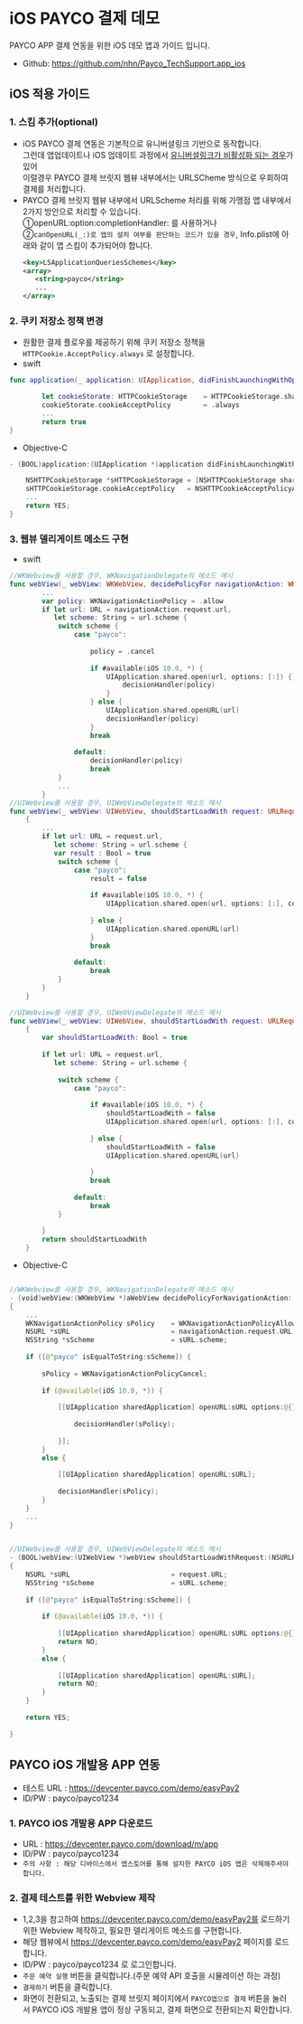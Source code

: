 # iOS PAYCO 결제 데모

PAYCO APP 결제 연동을 위한 iOS 데모 앱과 가이드 입니다.
* Github: https://github.com/nhn/Payco_TechSupport.app_ios

## iOS 적용 가이드

### 1. 스킴 추가(optional)
* iOS PAYCO 결제 연동은 기본적으로 유니버셜링크 기반으로 동작합니다.  
  그런데 앱업데이트나 iOS 업데이트 과정에서 [유니버셜링크가 비활성화 되는 경우](https://openradar.appspot.com/4999496467480576)가 있어  
  이럴경우 PAYCO 결제 브릿지 웹뷰 내부에서는 URLSCheme 방식으로 우회하여 결제를 처리합니다.  
* PAYCO 결제 브릿지 웹뷰 내부에서 URLScheme 처리를 위해 가맹점 앱 내부에서 2가지 방안으로 처리할 수 있습니다.  
  ①openURL:option:completionHandler: 를 사용하거나  
  ②`canOpenURL(_:)로 앱의 설치 여부를 판단하는 코드가 있을 경우`, Info.plist에 아래와 같이 앱 스킴이 추가되어야 합니다.  
     ```xml
    <key>LSApplicationQueriesSchemes</key>
    <array>
        <string>payco</string>
        ...
    </array>
    ```
### 2. 쿠키 저장소 정책 변경
* 원활한 결제 플로우를 제공하기 위해 쿠키 저장소 정책을 `HTTPCookie.AcceptPolicy.always` 로 설정합니다.
* swift
```swift
func application(_ application: UIApplication, didFinishLaunchingWithOptions launchOptions: [UIApplication.LaunchOptionsKey: Any]?) -> Bool {

        let cookieStorate: HTTPCookieStorage    = HTTPCookieStorage.shared
        cookieStorate.cookieAcceptPolicy        = .always
        ...
        return true
}
```
* Objective-C
```swift
- (BOOL)application:(UIApplication *)application didFinishLaunchingWithOptions:(NSDictionary *)launchOptions {

    NSHTTPCookieStorage *sHTTPCookieStorage = [NSHTTPCookieStorage sharedHTTPCookieStorage];
    sHTTPCookieStorage.cookieAcceptPolicy   = NSHTTPCookieAcceptPolicyAlways;
    ...
    return YES;
}
```

### 3. 웹뷰 델리게이트 메소드 구현

* swift

```swift
//WKWebview를 사용할 경우, WKNavigationDelegate의 메소드 예시
func webView(_ webView: WKWebView, decidePolicyFor navigationAction: WKNavigationAction, decisionHandler: @escaping (WKNavigationActionPolicy) -> Void) {
        ...
        var policy: WKNavigationActionPolicy = .allow
        if let url: URL = navigationAction.request.url,
           let scheme: String = url.scheme {
            switch scheme {
                case "payco":
                    
                    policy = .cancel
                    
                    if #available(iOS 10.0, *) {
                        UIApplication.shared.open(url, options: [:]) { (success) in
                            decisionHandler(policy)
                        }
                    } else {
                        UIApplication.shared.openURL(url)
                        decisionHandler(policy)
                    }
                    break
                
                default:
                    decisionHandler(policy)
                    break
            }
            ...
        }
//UIWebview를 사용할 경우, UIWebViewDelegate의 메소드 예시        
func webView(_ webView: UIWebView, shouldStartLoadWith request: URLRequest, navigationType: UIWebView.NavigationType) -> Bool
    {
        ...
        if let url: URL = request.url,
           let scheme: String = url.scheme {
           var result : Bool = true
            switch scheme {
                case "payco":
                    result = false
                    
                    if #available(iOS 10.0, *) {
                        UIApplication.shared.open(url, options: [:], completionHandler: nil)
                        
                    } else {
                        UIApplication.shared.openURL(url)
                    }
                    break
                
                default:
                    break
            }
        }
    }        

//UIWebview를 사용할 경우, UIWebViewDelegate의 메소드 예시
func webView(_ webView: UIWebView, shouldStartLoadWith request: URLRequest, navigationType: UIWebView.NavigationType) -> Bool
    {
        var shouldStartLoadWith: Bool = true
        
        if let url: URL = request.url,
           let scheme: String = url.scheme {
            
            switch scheme {
                case "payco":
                    
                    if #available(iOS 10.0, *) {
                        shouldStartLoadWith = false
                        UIApplication.shared.open(url, options: [:], completionHandler: nil)
                        
                    } else {
                        shouldStartLoadWith = false
                        UIApplication.shared.openURL(url)
                        
                    }
                    break
                
                default:
                    break
            }
            
        }
        return shouldStartLoadWith
    }
```


* Objective-C

```swift

//WKWebview를 사용할 경우, WKNavigationDelegate의 메소드 예시
- (void)webView:(WKWebView *)aWebView decidePolicyForNavigationAction:(WKNavigationAction *)navigationAction decisionHandler:(void (^)(WKNavigationActionPolicy))decisionHandler
{
    ...
    WKNavigationActionPolicy sPolicy    = WKNavigationActionPolicyAllow;
    NSURL *sURL                         = navigationAction.request.URL;
    NSString *sScheme                   = sURL.scheme;
    
    if ([@"payco" isEqualToString:sScheme]) {
        
        sPolicy = WKNavigationActionPolicyCancel;
        
        if (@available(iOS 10.0, *)) {
            
            [[UIApplication sharedApplication] openURL:sURL options:@{} completionHandler:^(BOOL sSuccess) {
                
                decisionHandler(sPolicy);
                
            }];
        }
        else {
            
            [[UIApplication sharedApplication] openURL:sURL];
            
            decisionHandler(sPolicy);
        }
    }
    ...
}


//UIWebview를 사용할 경우, UIWebViewDelegate의 메소드 예시
- (BOOL)webView:(UIWebView *)webView shouldStartLoadWithRequest:(NSURLRequest *)request navigationType:(UIWebViewNavigationType)navigationType
{
    NSURL *sURL                         = request.URL;
    NSString *sScheme                   = sURL.scheme;
    
    if ([@"payco" isEqualToString:sScheme]) {
        
        if (@available(iOS 10.0, *)) {
            
            [[UIApplication sharedApplication] openURL:sURL options:@{} completionHandler:^(BOOL sSuccess) {}];
            return NO;
        }
        else {
            
            [[UIApplication sharedApplication] openURL:sURL];
            return NO;
        }
    }
    
    return YES;
    
}
```

## PAYCO iOS 개발용 APP 연동 

* 테스트 URL : https://devcenter.payco.com/demo/easyPay2 
* ID/PW : payco/payco1234

### 1. PAYCO iOS 개발용 APP 다운로드

* URL : https://devcenter.payco.com/download/m/app
* ID/PW : payco/payco1234
* `주의 사항 : 해당 디바이스에서 앱스토어를 통해 설치한 PAYCO iOS 앱은 삭제해주셔야 합니다.` 

### 2. 결제 테스트를 위한 Webview 제작

* 1,2,3을 참고하여 https://devcenter.payco.com/demo/easyPay2를 로드하기 위한 Webview 제작하고, 필요한 델리게이트 메소드를 구현합니다.
* 해당 웹뷰에서  https://devcenter.payco.com/demo/easyPay2 페이지를 로드합니다.
* ID/PW : payco/payco1234 로 로그인합니다.
* `주문 예약 실행` 버튼을 클릭합니다.(주문 예약 API 호출을 시뮬레이션 하는 과정)
* `결제하기` 버튼을 클릭합니다.
* 화면이 전환되고, 노출되는 결제 브릿지 페이지에서 `PAYCO앱으로 결제` 버튼을 눌러서 PAYCO iOS 개발용 앱이 정상 구동되고, 결제 화면으로 전환되는지 확인합니다. 
